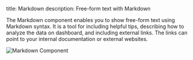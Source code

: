 title: Markdown
description: Free-form text with Markdown

The Markdown component enables you to show free-form text using Markdown syntax. It is a tool for including helpful tips, describing how to analyze the data on dashboard, and including external links. 
The links can point to your internal documentation or external websites.

![Markdown Component](/docs/images/dashboards/markdown-component.png)

